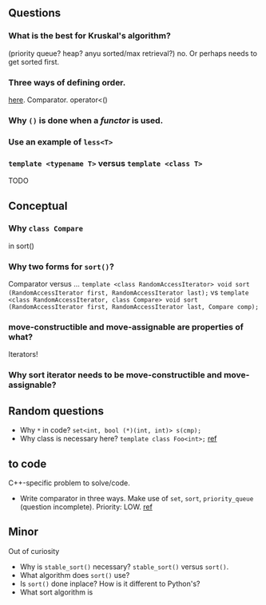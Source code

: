 ## Questions
### What is the best for Kruskal's algorithm?
(priority queue? heap? anyu sorted/max retrieval?) no. Or perhaps needs to get sorted first.

### Three ways of defining order.
[here](fusharblog.com/3-ways-to-define-comparison-functions-in-cpp/). Comparator. operator<()

### Why `()` is done when a *functor* is used.

### Use an example of `less<T>`

### `template <typename T>` versus `template <class T>`
TODO
  
## Conceptual
### Why `class Compare`
in sort()
### Why two forms for `sort()`?
Comparator versus ...
`template <class RandomAccessIterator>
  void sort (RandomAccessIterator first, RandomAccessIterator last);`
vs
`template <class RandomAccessIterator, class Compare>
  void sort (RandomAccessIterator first, RandomAccessIterator last, Compare comp);`

### move-constructible and move-assignable are properties of what?
Iterators!
### Why sort iterator needs to be move-constructible and move-assignable?


## Random questions
* Why `*` in code? `set<int, bool (*)(int, int)> s(cmp);`
* Why class is necessary here? `template class Foo<int>;`  [ref](https://stackoverflow.com/questions/2023977/difference-of-keywords-typename-and-class-in-templates)

## to code
C++-specific problem to solve/code.
* Write comparator in three ways. Make use of `set`, `sort`, `priority_queue` (question incomplete). Priority: LOW.  [ref](fusharblog.com/3-ways-to-define-comparison-functions-in-cpp/)

## Minor
Out of curiosity
* Why is `stable_sort()` necessary?  `stable_sort()` versus `sort()`. 
* What algorithm does `sort()` use?
* Is `sort()` done inplace? How is it different to Python's?
* What sort algorithm is

